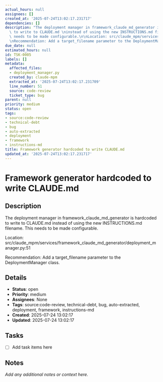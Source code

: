 ```yaml
---
actual_hours: null
assignees: []
created_at: '2025-07-24T13:02:17.231717'
dependencies: []
description: "The deployment manager in framework_claude_md_generator is hardcoded\
  \ to write to CLAUDE.md \ninstead of using the new INSTRUCTIONS.md filename. This\
  \ needs to be made configurable.\n\nLocation: src/claude_mpm/services/framework_claude_md_generator/deployment_manager.py:51\n\
  \nRecommendation: Add a target_filename parameter to the DeploymentManager class."
due_date: null
estimated_hours: null
id: TSK-0005
labels: []
metadata:
  affected_files:
  - deployment_manager.py
  created_by: claude-mpm
  extracted_at: '2025-07-24T13:02:17.231709'
  line_number: 51
  source: code-review
  ticket_type: bug
parent: null
priority: medium
status: open
tags:
- source:code-review
- technical-debt
- bug
- auto-extracted
- deployment
- framework
- instructions-md
title: Framework generator hardcoded to write CLAUDE.md
updated_at: '2025-07-24T13:02:17.231717'
---
```


# Framework generator hardcoded to write CLAUDE.md

## Description
The deployment manager in framework_claude_md_generator is hardcoded to write to CLAUDE.md 
instead of using the new INSTRUCTIONS.md filename. This needs to be made configurable.

Location: src/claude_mpm/services/framework_claude_md_generator/deployment_manager.py:51

Recommendation: Add a target_filename parameter to the DeploymentManager class.

## Details
- **Status**: open
- **Priority**: medium
- **Assignees**: None
- **Tags**: source:code-review, technical-debt, bug, auto-extracted, deployment, framework, instructions-md
- **Created**: 2025-07-24 13:02:17
- **Updated**: 2025-07-24 13:02:17

## Tasks
- [ ] Add task items here

## Notes
_Add any additional notes or context here._
